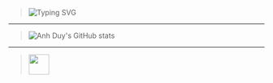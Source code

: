 >![Typing SVG](https://readme-typing-svg.herokuapp.com?font=Fira+Code&size=22&pause=1000&color=FF69B4&center=true&width=435&lines=Thanh+Mai+Ơi!;Làm+người+yêu+tớ+nhé!+❤️)
---
>![Anh Duy's GitHub stats](https://github-readme-stats.vercel.app/api?username=anhduy2208&show_icons=true&theme=radical)
---
><img src="https://i.pinimg.com/originals/7f/10/f3/7f10f39e54aad282f4d3d35a7537b4d3.gif" width="40px">



